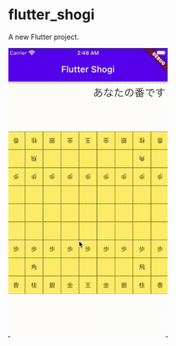 # flutter_shogi

A new Flutter project.

![](https://raw.githubusercontent.com/welchi/flutter_shogi/image/image/flutter_shogi.gif)
